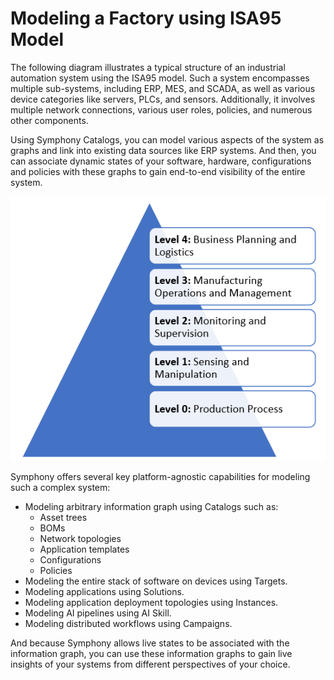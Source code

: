 # Modeling a Factory using ISA95 Model

The following diagram illustrates a typical structure of an industrial automation system using the ISA95 model. Such a system encompasses multiple sub-systems, including ERP, MES, and SCADA, as well as various device categories like servers, PLCs, and sensors. Additionally, it involves multiple network connections, various user roles, policies, and numerous other components.

Using Symphony Catalogs, you can model various aspects of the system as graphs and link into existing data sources like ERP systems. And then, you can associate dynamic states of your software, hardware, configurations and policies with these graphs to gain end-to-end visibility of the entire system.

![isa-95](../images/isa-95.png)

Symphony offers several key platform-agnostic capabilities for modeling such a complex system:
* Modeling arbitrary information graph using Catalogs such as:
  * Asset trees
  * BOMs
  * Network topologies
  * Application templates
  * Configurations
  * Policies
* Modeling the entire stack of software on devices using Targets.
* Modeling applications using Solutions.
* Modeling application deployment topologies using Instances.
* Modeling AI pipelines using AI Skill.
* Modeling distributed workflows using Campaigns.

And because Symphony allows live states to be associated with the information graph, you can use these information graphs to gain live insights of your systems from different perspectives of your choice.
